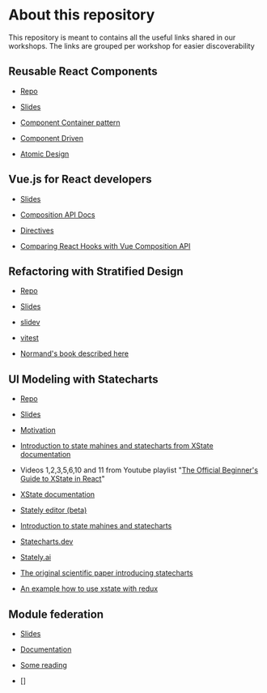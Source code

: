 # About this repository

This repository is meant to contains all the useful links shared in our workshops.
The links are grouped per workshop for easier discoverability

## Reusable React Components

* [Repo](https://github.com/KnowitJSTSGuild/reusable-react-components)

* [Slides](https://github.com/KnowitJSTSGuild/reusable-react-components/blob/develop/Reusable_react_components_cleanup.pptx)

* [Component Container pattern](https://reactpatterns.com/#container-component)

* [Component Driven](https://www.componentdriven.org/)

* [Atomic Design](https://bradfrost.com/blog/post/atomic-web-design/)

## Vue.js for React developers

* [Slides](https://xd.adobe.com/view/4a2bc58a-b5cf-45b3-ab5d-771d7ec9dd83-1f78/)

* [Composition API Docs](https://vuejs.org/api/#composition-api)

* [Directives](https://vuejs.org/api/built-in-directives.html#v-text)

* [Comparing React Hooks with Vue Composition API](https://dev.to/voluntadpear/comparing-react-hooks-with-vue-composition-api-4b32)

## Refactoring with Stratified Design

* [Repo](https://github.com/KnowitJSTSGuild/refactoring-with-stratified-design)

* [Slides](https://github.com/KnowitJSTSGuild/refactoring-with-stratified-design/blob/master/slides-export.pdf)

* [slidev](https://sli.dev)

* [vitest](https://vitest.dev)

* [Normand's book described here](https://www.manning.com/books/grokking-simplicity)

## UI Modeling with Statecharts

* [Repo](https://github.com/KnowitJSTSGuild/ui-modeling-with-statecharts)

* [Slides](https://github.com/KnowitJSTSGuild/ui-modeling-with-statecharts/blob/main/presentation/slides-export.pdf)

* [Motivation](https://dev.to/mpocock1/usestate-vs-usereducer-vs-xstate-part-1-modals-569e)

* [Introduction to state mahines and statecharts from XState documentation](https://xstate.js.org/docs/guides/introduction-to-state-machines-and-statecharts)

* Videos 1,2,3,5,6,10 and 11 from Youtube playlist "[The Official Beginner's Guide to XState in React](https://www.youtube.com/playlist?list=PLvWgkXBB3dd4ocSi17y1JmMmz7S5cV8vI)"

* [XState documentation](https://xstate.js.org/docs)

* [Stately editor (beta)](https://stately.ai/registry/new?source=landing-page)

* [Introduction to state mahines and statecharts](https://xstate.js.org/docs/guides/introduction-to-state-machines-and-statecharts)

* [Statecharts.dev](https://statecharts.dev/)

* [Stately.ai](https://stately.ai)

* [The original scientific paper introducing statecharts](http://www.inf.ed.ac.uk/teaching/courses/seoc/2005_2006/resources/statecharts.pdf)

* [An example how to use xstate with redux](https://github.com/mattpocock/redux-xstate-poc)

## Module federation

* [Slides](https://knowit-my.sharepoint.com/:p:/g/personal/manuel_aullo-perez_knowit_fi/EaAloTDwvUFPipBZRSHVJ0oBs9uuApEag9Wh4-zw03RGww?e=Sr0j7W)

* [Documentation](https://webpack.js.org/plugins/module-federation-plugin/#options)

* [Some reading](https://medium.com/swlh/webpack-5-module-federation-a-game-changer-to-javascript-architecture-bcdd30e02669)

* []
